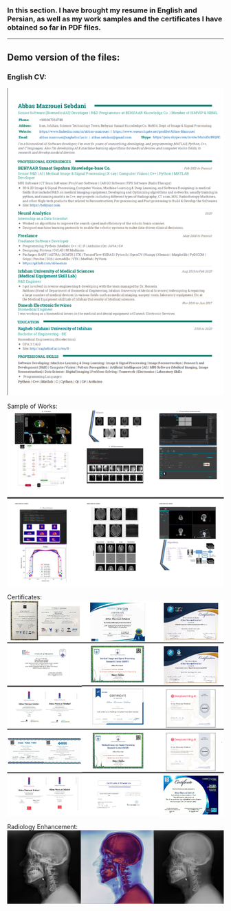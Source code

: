 ### In this section. I have brought my resume in English and Persian, as well as my work samples and the certificates I have obtained so far in PDF files.
------------------------------
Demo version of the files:
--------------------------
### English CV:
<img src="Images/CV - En.PNG">


Sample of Works:
<img src="Images/wrk.PNG">


Certificates:
<img src="Images/Cer.PNG">



Radiology Enhancement:
<img src="Images/LDR-TW-RAW.png">
